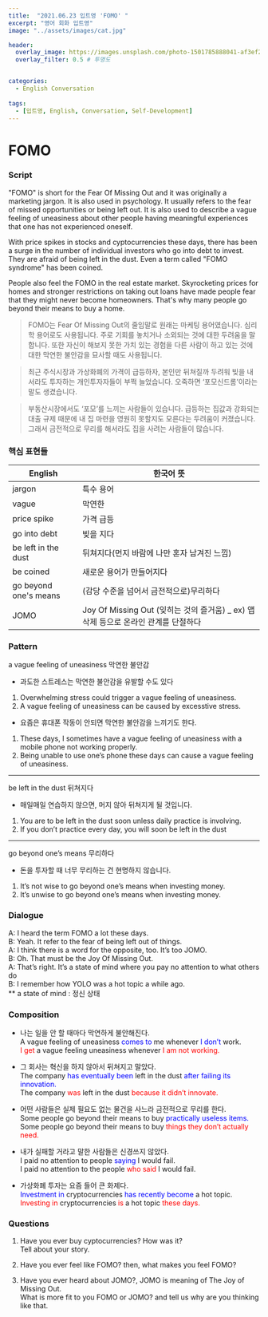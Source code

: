 ```yaml
---
title:  "2021.06.23 입트영 'FOMO' "
excerpt: "영어 회화 입트영"
image: "../assets/images/cat.jpg"

header:  
  overlay_image: https://images.unsplash.com/photo-1501785888041-af3ef285b470?ixlib=rb-1.2.1&ixid=eyJhcHBfaWQiOjEyMDd9&auto=format&fit=crop&w=1350&q=80
  overlay_filter: 0.5 # 투명도


categories:
  - English Conversation
  
tags:
  - [입트영, English, Conversation, Self-Development]
---  
```


# FOMO

### Script

 "FOMO" is short for the Fear Of Missing Out and it was originally a marketing jargon. It is also used in psychology. It usually refers to the fear of missed opportunities or being left out. It is also used to describe a vague feeling of uneasiness about other people having meaningful experiences that one has not experienced oneself.
 
 With price spikes in stocks and cyptocurrencies these days, there has been a surge in the number of individual investors who go into debt to invest. They are afraid of being left in the dust. Even a term called "FOMO syndrome" has been coined.
 
 People also feel the FOMO in the real estate market. Skyrocketing prices for homes and stronger restrictions on taking out loans have made people fear that they might never become homeowners. That's why many people go beyond their means to buy a home.

> FOMO는 Fear Of Missing Out의 줄임말로 원래는 마케팅 용어였습니다. 심리학 용어로도 사용됩니다. 주로 기회를 놓치거나 소외되는 것에 대한 두려움을 말합니다. 또한 자신이 해보지 못한 가치 있는 경험을 다른 사람이 하고 있는 것에 대한 막연한 불안감을 묘사할 때도 사용됩니다.
  
> 최근 주식시장과 가상화폐의 가격이 급등하자, 본인만 뒤쳐질까 두려워 빚을 내서라도 투자하는 개인투자자들이 부쩍 늘었습니다. 오죽하면 ‘포모신드롬’이라는 말도 생겼습니다.
  
> 부동산시장에서도 ‘포모’를 느끼는 사람들이 있습니다. 급등하는 집값과 강화되는 대출 규제 때문에 내 집 마련을 영원히 못할지도 모른다는 두려움이 커졌습니다. 그래서 금전적으로 무리를 해서라도 집을 사려는 사람들이 많습니다.


### 핵심 표현들

English | 한국어 뜻
------------ | -------------
jargon | 특수 용어
vague | 막연한
price spike | 가격 급등
go into debt | 빚을 지다
be left in the dust | 뒤쳐지다(먼지 바람에 나만 혼자 남겨진 느낌)
be coined | 새로운 용어가 만들어지다
go beyond one's means | (감당 수준을 넘어서 금전적으로)무리하다
JOMO | Joy Of Missing Out (잊히는 것의 즐거움) _ ex) 앱 삭제 등으로 온라인 관계를 단절하다


### Pattern

a vague feeling of uneasiness 막연한 불안감  

 - 과도한 스트레스는 막연한 불안감을 유발할 수도 있다  
1. Overwhelming stress could trigger a vague feeling of uneasiness.  
2. A vague feeling of uneasiness can be caused by excesstive stress.

 - 요즘은 휴대폰 작동이 안되면 막연한 불안감을 느끼기도 한다.  
1. These days, I sometimes have a vague feeling of uneasiness with a mobile phone not working properly.  
2. Being unable to use one’s phone these days can cause a vague feeling of uneasiness.

---

be left in the dust 뒤쳐지다

 - 매일매일 연습하지 않으면, 머지 않아 뒤쳐지게 될 것입니다.  
1. You are to be left in the dust soon unless daily practice is involving.  
2. If you don’t practice every day, you will soon be left in the dust

---
 
go beyond one’s means 무리하다

 - 돈을 투자할 때 너무 무리하는 건 현명하지 않습니다.  
1. It’s not wise to go beyond one’s means when investing money.  
2. It’s unwise to go beyond one’s means when investing money.


### Dialogue

A: I heard the term FOMO a lot these days.  
B: Yeah. It refer to the fear of being left out of things.  
A: I think there is a word for the opposite, too. It’s too JOMO.  
B: Oh. That must be the Joy Of Missing Out.  
A: That’s right. It’s a state of mind where you pay no attention to what others do  
B: I remember how YOLO was a hot topic a while ago.  
 ** a state of mind : 정신 상태




### Composition

 - 나는 일을 안 할 때마다 막연하게 불안해진다.  
A vague feeling of uneasiness <span style="color:blue">comes to</span> me whenever <span style="color:blue">I don’t</span> work.  
<span style="color:red">I get</span> a vague feeling uneasiness whenever <span style="color:red">I am not working.</span>


 - 그 회사는 혁신을 하지 않아서 뒤쳐지고 말았다.  
The company <span style="color:blue">has eventually been</span> left in the dust <span style="color:blue">after failing its innovation.</span>  
The company <span style="color:red">was</span> left in the dust <span style="color:red">because it didn’t innovate.</span>


 - 어떤 사람들은 실제 필요도 없는 물건을 사느라 금전적으로 무리를 한다.  
Some people go beyond their means to buy <span style="color:blue">practically useless items.</span>  
Some people go beyond their means to buy <span style="color:red">things they don’t actually need.</span>


 - 내가 실패할 거라고 말한 사람들은 신경쓰지 않았다.  
I paid no attention to people <span style="color:blue">saying</span> I would fail.  
I paid no attention to the people <span style="color:red">who said</span> I would fail.


 - 가상화폐 투자는 요즘 들어 큰 화제다.  
<span style="color:blue">Investment in</span> cryptocurrencies <span style="color:blue">has recently become</span> a hot topic.  
<span style="color:red">Investing in</span> cryptocurrencies <span style="color:red">is</span> a hot topic <span style="color:red">these days.</span>

### Questions

1. Have you ever buy cyptocurrencies? How was it?  
   Tell about your story.
   
2. Have you ever feel like FOMO? then, what makes you feel FOMO?

3. Have you ever heard about JOMO?, JOMO is meaning of The Joy of Missing Out.  
    What is more fit to you FOMO or JOMO? and tell us why are you thinking like that.
